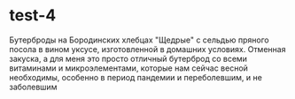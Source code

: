 # test-4
Бутерброды на Бородинских хлебцах "Щедрые" 
с сельдью пряного посола в вином уксусе, изготовленной в домашних условиях. 
Отменная закуска, а для меня это просто отличный бутерброд со всеми витаминами и микроэлементами, которые нам сейчас весной необходимы, 
особенно в период пандемии и переболевшим, и не заболевшим
